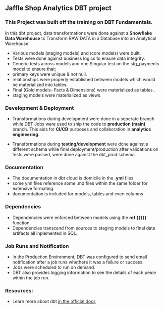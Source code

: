 ## **Jaffle Shop Analytics DBT project**

### This Project was built off the training on DBT Fundamentals.

In this dbt project, data transformations were done against a **Snowflake Data Warehouse** to Transform RAW DATA in a Database into an Analytical Warehouse.
 - Various models (staging models) and (core models) were built.
 - Tests were done against business logics to ensure data integrity.
  - Generic tests across models and one Singular test on the stg_payments model to ensure that;
   - primary keys were unique & not null.
   - relationships were properly established between models which would be materialized into tables.
 - Final (Gold models- Facts & Dimensions) were materialized as tables .
 - staging models were materialized as views.

### Development & Deployment
  - Transformations during development were done in a seperate branch while DBT Jobs were used to ship the code to **production (main)** branch. This aids for **CI/CD** purposes and collaboration in **analytics engineering**.

  - Transformations during **testing/development** were done against a different schema while final deployment/production after validations on tests were passed, were done against the dbt_prod schema.

### Documentation
 - The documentation in dbt cloud is domicile in the **.yml** files 
 - some yml files reference some .md files within the same folder for extensive formating.
 - documentation is included for models, tables and even columns

### Dependencies
 - Dependencies were enforced between models using the **ref {{}}}** function.
 - Dependencies transcend from sources to staging models to final data artifacts all inplemented in SQL.

### Job Runs and Notification
 - In the Production Environment, DBT was configured to send email notification after a job runs whethere it was a failure or success.
 - Jobs were scheduled to run on demand.
 - DBT also provides logging information to see the details of each peice within the job run.


### Resources:
- Learn more about dbt [in the official docs](https://docs.getdbt.com/docs/introduction)